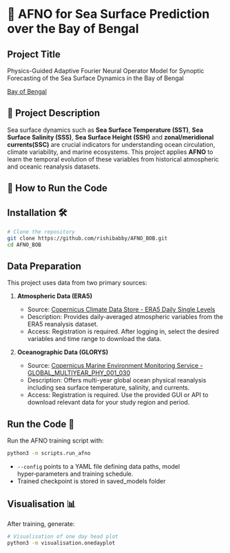 # 🌊 AFNO for Sea Surface Prediction over the Bay of Bengal

## Project Title

Physics-Guided Adaptive Fourier Neural Operator Model for Synoptic Forecasting of the Sea Surface Dynamics in the Bay of Bengal

[Bay of Bengal](bay_of_bengal_map.pdf)

## 📌 Project Description

Sea surface dynamics such as **Sea Surface Temperature (SST)**, **Sea Surface Salinity (SSS)**, **Sea Surface Height (SSH)** and **zonal/meridional currents(SSC)** are crucial indicators for understanding ocean circulation, climate variability, and marine ecosystems. This project applies **AFNO** to learn the temporal evolution of these variables from historical atmospheric and oceanic reanalysis datasets.


## 🚀 How to Run the Code


## Installation 🛠️

```bash
# Clone the repository
git clone https://github.com/rishibabby/AFNO_BOB.git
cd AFNO_BOB
```

## Data Preparation

This project uses data from two primary sources:

1. **Atmospheric Data (ERA5)**
   - Source: [Copernicus Climate Data Store - ERA5 Daily Single Levels](https://cds.climate.copernicus.eu/datasets/derived-era5-single-levels-daily-statistics?tab=overview)
   - Description: Provides daily-averaged atmospheric variables from the ERA5 reanalysis dataset.
   - Access: Registration is required. After logging in, select the desired variables and time range to download the data.

2. **Oceanographic Data (GLORYS)**
   - Source: [Copernicus Marine Environment Monitoring Service - GLOBAL_MULTIYEAR_PHY_001_030](https://data.marine.copernicus.eu/product/GLOBAL_MULTIYEAR_PHY_001_030/description)
   - Description: Offers multi-year global ocean physical reanalysis including sea surface temperature, salinity, and currents.
   - Access: Registration is required. Use the provided GUI or API to download relevant data for your study region and period.


## Run the Code 🚀

Run the AFNO training script with:

```bash
python3 -m scripts.run_afno 
```

* `--config` points to a YAML file defining data paths, model hyper‑parameters and training schedule.
* Trained checkpoint is stored in saved_models folder
## Visualisation 📊

After training, generate:

```bash
# Visualisation of one day head plot
python3 -m visualisation.onedayplot
```




